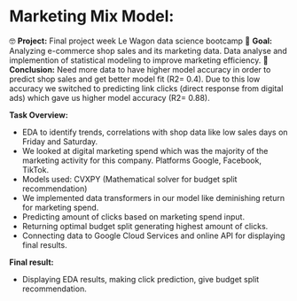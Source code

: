 <h1 align="left">Marketing Mix Model:</h1>
<p align="left">

🤓 **Project:**    Final project week Le Wagon data science bootcamp
🎯 **Goal:**       Analyzing e-commerce shop sales and its marketing data. Data analyse and implemention of statistical modeling to improve marketing efficiency.
🚨 **Conclusion:** Need more data to have higher model accuracy in order to predict shop sales and get better model fit (R2= 0.4). Due to this low accuracy we switched to predicting link clicks (direct response from digital ads) which gave us higher model accuracy (R2= 0.88).

**Task Overview:**

- EDA to identify trends, correlations with shop data like low sales days on Friday and Saturday.
- We looked at digital marketing spend which was the majority of the marketing activity for this company. Platforms Google, Facebook, TikTok.
- Models used: CVXPY (Mathematical solver for budget split recommendation)
- We implemented data transformers in our model like deminishing return for marketing spend.
- Predicting amount of clicks based on marketing spend input.
- Returning optimal budget split generating highest amount of clicks.
- Connecting data to Google Cloud Services and online API for displaying final results.

**Final result:**

- Displaying EDA results, making click prediction, give budget split recommendation.
</p>
